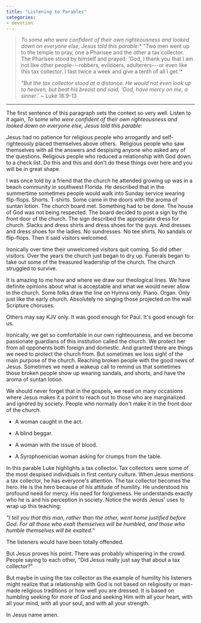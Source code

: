 ```yaml
---
title: "Listening to Parables"
categories:
- devotion
---
```

> *To some who were confident of their own righteousness and looked down on everyone else, Jesus told this parable:** "Two men went up to the temple to pray, one a Pharisee and the other a tax collector. The Pharisee stood by himself and prayed: 'God, I thank you that I am not like other people---robbers, evildoers, adulterers---or even like this tax collector. I fast twice a week and give a tenth of all I get.'*
>
> *"But the tax collector stood at a distance. He would not even look up to heaven, but beat his breast and said, 'God, have mercy on me, a sinner*.'
> ~ Luke 18:9-13
* * *
The first sentence of this paragraph sets the context so very well. Listen to it again, *To some who were confident of their own righteousness and looked down on everyone else, Jesus told this parable:*

Jesus had no patience for religious people who arrogantly and self-righteously placed themselves above others.  Religious people who saw themselves with all the answers and despising anyone who asked any of the questions. Religious people who reduced a relationship with God down to a check list. Do this and this and don't do these things over here and you will be in great shape.

I was once told by a friend that the church he attended growing up was in a beach community in southwest Florida. He described that in the summertime sometimes people would walk into Sunday service wearing flip-flops. Shorts. T-shirts. Some came in the doors with the aroma of suntan lotion. The church board met. Something had to be done. The house of God was not being respected. The board decided to post a sign by the front door of the church. The sign described the appropriate dress for church. Slacks and dress shirts and dress shoes for the guys. And dresses and dress shoes for the ladies. No sundresses. No tee shirts. No sandals or flip-flops. Then it said visitors welcomed.

Ironically over time their unwelcomed visitors quit coming. So did other visitors. Over the years the church just began to dry up. Funerals began to take out some of the treasured leadership of the church. The church struggled to survive.

It is amazing to me how and where we draw our theological lines. We have definite opinions about what is acceptable and what we would never allow in the church. Some folks draw the line on Hymns only. Piano. Organ. Only just like the early church. Absolutely no singing those projected on the wall Scripture choruses.

Others may say KJV only. It was good enough for Paul. It's good enough for us.

Ironically, we get so comfortable in our own righteousness, and we become passionate guardians of this institution called the church. We protect her from all opponents both foreign and domestic. And granted there are things we need to protect the church from. But sometimes we loss sight of the main purpose of the church. Reaching broken people with the good news of Jesus. Sometimes we need a wakeup call to remind us that sometimes those broken people show up wearing sandals, and shorts, and have the aroma of suntan lotion.

We should never forget that in the gospels, we read on many occasions where Jesus makes it a point to reach out to those who are marginalized and ignored by society. People who normally don't make it in the front door of the church.

- A woman caught in the act.

- A blind beggar.

- A woman with the issue of blood.

- A Syrophoenician woman asking for crumps from the table.

In this parable Luke highlights a tax collector. Tax collectors were some of the most despised individuals in first century culture. When Jesus mentions a tax collector, he has everyone's attention. The tax collector becomes the hero. He is the hero because of his attitude of humility. He understood his profound need for mercy. His need for forgiveness. He understands exactly who he is and his perception in society. Notice the words Jesus' uses to wrap up this teaching:

*"I tell you that this man, rather than the other, went home justified before God. For all those who exalt themselves will be humbled, and those who humble themselves will be exalted.*"

The listeners would have been totally offended.

But Jesus proves his point. There was probably whispering in the crowd. People saying to each other, "Did Jesus really just say that about a tax collector?"

But maybe in using the tax collector as the example of humility his listeners might realize that a relationship with God is not based on religiosity or man-made religious traditions or how well you are dressed. It is based on humbling seeking for more of God and seeking Him with all your heart, with all your mind, with all your soul, and with all your strength.

In Jesus name amen.